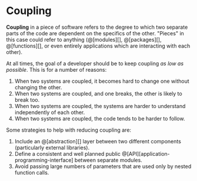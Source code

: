 # Coupling

__Coupling__ in a piece of software refers to the degree to which two separate
parts of the code are dependent on the specifics of the other. "Pieces" in this
case could refer to anything (@[modules][], @[packages][], @[functions][], or
even entirely applications which are interacting with each other).

At all times, the goal of a developer should be to keep coupling *as low as possible*.
This is for a number of reasons:
1.  When two systems are coupled, it becomes hard to change one without changing the other.
2.  When two systems are coupled, and one breaks, the other is likely to break too.
3.  When two systems are coupled, the systems are harder to understand independently of each other.
4.  When two systems are coupled, the code tends to be harder to follow.

Some strategies to help with reducing coupling are:
1.  Include an @[abstraction][] layer between two different components (particularly external libraries).
2.  Define a consistent and well planned public @[API][application-programming-interface] 
    between separate modules.
3.  Avoid passing large numbers of parameters that are used only by nested function calls.
